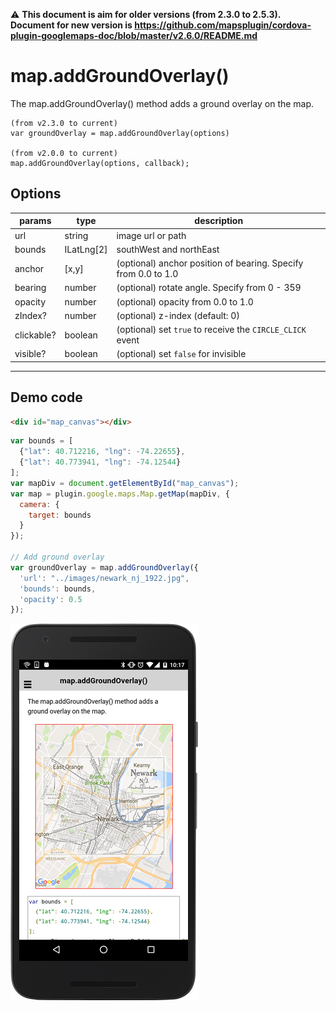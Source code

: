 :warning: **This document is aim for older versions (from 2.3.0 to 2.5.3).
Document for new version is https://github.com/mapsplugin/cordova-plugin-googlemaps-doc/blob/master/v2.6.0/README.md**

# map.addGroundOverlay()

The map.addGroundOverlay() method adds a ground overlay on the map.

```
(from v2.3.0 to current)
var groundOverlay = map.addGroundOverlay(options)

(from v2.0.0 to current)
map.addGroundOverlay(options, callback);
```

## Options

params         | type          | description
---------------|---------------|---------------------------------------
url            | string        | image url or path
bounds         | ILatLng[2]    | southWest and northEast
anchor         | [x,y]         | (optional) anchor position of bearing. Specify from 0.0 to 1.0
bearing        | number        | (optional) rotate angle. Specify from 0 - 359
opacity        | number        | (optional) opacity from 0.0 to 1.0
zIndex?        | number        | (optional) z-index (default: 0)
clickable?     | boolean       | (optional) set `true` to receive the `CIRCLE_CLICK` event
visible?       | boolean       | (optional) set `false` for invisible
------------------------------------------------------------------------------------------

## Demo code

```html
<div id="map_canvas"></div>
```

```js
var bounds = [
  {"lat": 40.712216, "lng": -74.22655},
  {"lat": 40.773941, "lng": -74.12544}
];
var mapDiv = document.getElementById("map_canvas");
var map = plugin.google.maps.Map.getMap(mapDiv, {
  camera: {
    target: bounds
  }
});

// Add ground overlay
var groundOverlay = map.addGroundOverlay({
  'url': "../images/newark_nj_1922.jpg",
  'bounds': bounds,
  'opacity': 0.5
});

```

![](image.png)
